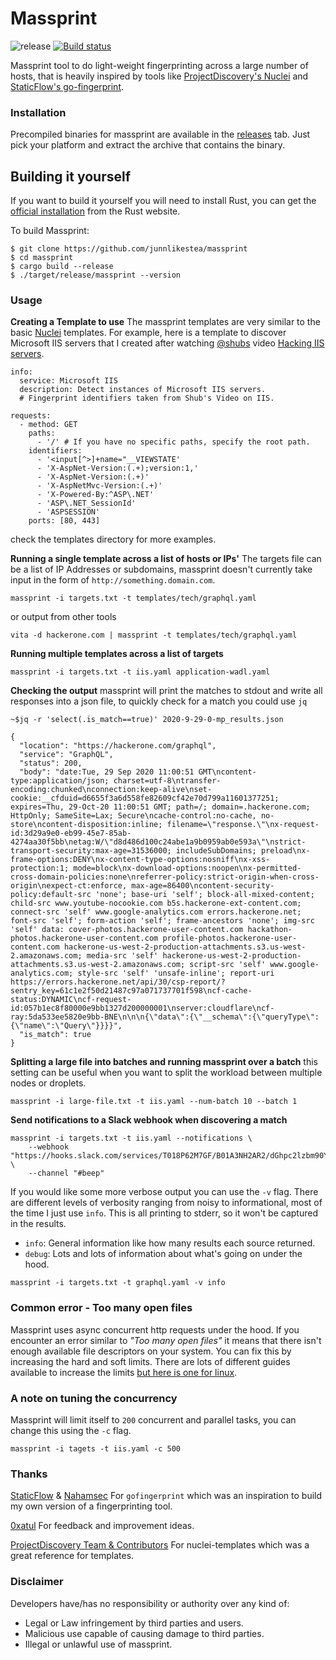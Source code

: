 # Massprint
![release](https://github.com/junnlikestea/massprint/workflows/release/badge.svg)
[![Build status](https://github.com/junnlikestea/massprint/workflows/Continuous%20integration/badge.svg)](https://github.com/junnlikestea/massprint/actions)

Massprint tool to do light-weight fingerprinting across a large number of hosts, that is heavily
inspired by tools like [ProjectDiscovery's Nuclei](https://github.com/projectdiscovery/nuclei) and
[StaticFlow's go-fingerprint](https://github.com/Static-Flow/gofingerprint).


### Installation
Precompiled binaries for massprint are available in the [releases](https://github.com/junnlikestea/massprint/releases) 
tab. Just pick your platform and extract the archive that contains the binary.

## Building it yourself 
If you want to build it yourself you will need to install Rust, you can get the
[official installation](https://www.rust-lang.org/tools/install) from the Rust website.

To build Massprint:
```
$ git clone https://github.com/junnlikestea/massprint
$ cd massprint
$ cargo build --release
$ ./target/release/massprint --version
```

### Usage
**Creating a Template to use**
The massprint templates are very similar to the basic [Nuclei](https://github.com/projectdiscovery/nuclei-templates)
templates. For example, here is a template to discover Microsoft IIS servers that I created after watching
[@shubs](https://twitter.com/infosec_au) video [Hacking IIS servers](https://youtu.be/HrJW6Y9kHC4).
```
info:
  service: Microsoft IIS
  description: Detect instances of Microsoft IIS servers.
  # Fingerprint identifiers taken from Shub's Video on IIS.

requests:
  - method: GET
    paths:
      - '/' # If you have no specific paths, specify the root path.
    identifiers: 
      - '<input[^>]+name="__VIEWSTATE' 
      - 'X-AspNet-Version:(.+);version:1,'
      - 'X-AspNet-Version:(.+)'
      - 'X-AspNetMvc-Version:(.+)'
      - 'X-Powered-By:^ASP\.NET'
      - 'ASP\.NET_SessionId'
      - 'ASPSESSION'
    ports: [80, 443]
```
check the templates directory for more examples.

**Running a single template across a list of hosts or IPs'**
The targets file can be a list of IP Addresses or subdomains, massprint doesn't 
currently take input in the form of `http://something.domain.com`.
```
massprint -i targets.txt -t templates/tech/graphql.yaml

```
or output from other tools
```
vita -d hackerone.com | massprint -t templates/tech/graphql.yaml
```

**Running multiple templates across a list of targets**
```
massprint -i targets.txt -t iis.yaml application-wadl.yaml
```
**Checking the output**
massprint will print the matches to stdout and write all responses into a json file, 
to quickly check for a match you could use `jq`
```
~$jq -r 'select(.is_match==true)' 2020-9-29-0-mp_results.json

{
  "location": "https://hackerone.com/graphql",
  "service": "GraphQL",
  "status": 200,
  "body": "date:Tue, 29 Sep 2020 11:00:51 GMT\ncontent-type:application/json; charset=utf-8\ntransfer-encoding:chunked\nconnection:keep-alive\nset-cookie:__cfduid=d6655f3a6d558fe82609cf42e70d799a11601377251; expires=Thu, 29-Oct-20 11:00:51 GMT; path=/; domain=.hackerone.com; HttpOnly; SameSite=Lax; Secure\ncache-control:no-cache, no-store\ncontent-disposition:inline; filename=\"response.\"\nx-request-id:3d29a9e0-eb99-45e7-85ab-4274aa30f5bb\netag:W/\"d8d486d100c24abe1a9b0959ab0e593a\"\nstrict-transport-security:max-age=31536000; includeSubDomains; preload\nx-frame-options:DENY\nx-content-type-options:nosniff\nx-xss-protection:1; mode=block\nx-download-options:noopen\nx-permitted-cross-domain-policies:none\nreferrer-policy:strict-origin-when-cross-origin\nexpect-ct:enforce, max-age=86400\ncontent-security-policy:default-src 'none'; base-uri 'self'; block-all-mixed-content; child-src www.youtube-nocookie.com b5s.hackerone-ext-content.com; connect-src 'self' www.google-analytics.com errors.hackerone.net; font-src 'self'; form-action 'self'; frame-ancestors 'none'; img-src 'self' data: cover-photos.hackerone-user-content.com hackathon-photos.hackerone-user-content.com profile-photos.hackerone-user-content.com hackerone-us-west-2-production-attachments.s3.us-west-2.amazonaws.com; media-src 'self' hackerone-us-west-2-production-attachments.s3.us-west-2.amazonaws.com; script-src 'self' www.google-analytics.com; style-src 'self' 'unsafe-inline'; report-uri https://errors.hackerone.net/api/30/csp-report/?sentry_key=61c1e2f50d21487c97a071737701f598\ncf-cache-status:DYNAMIC\ncf-request-id:057b1ec8f80000e9bb1327d200000001\nserver:cloudflare\ncf-ray:5da533ee5820e9bb-BNE\n\n\n{\"data\":{\"__schema\":{\"queryType\":{\"name\":\"Query\"}}}}",
  "is_match": true
}
```

**Splitting a large file into batches and running massprint over a batch**
this setting can be useful when you want to split the workload between multiple 
nodes or droplets.
```
massprint -i large-file.txt -t iis.yaml --num-batch 10 --batch 1
```

**Send notifications to a Slack webhook when discovering a match**
```
massprint -i targets.txt -t iis.yaml --notifications \
	--webhook "https://hooks.slack.com/services/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b29r" \
	--channel "#beep"
```

If you would like some more verbose output you can use the `-v` flag. There are
different levels of verbosity ranging from noisy to informational, most of the
time I just use `info`. This is all printing to stderr, so it won't be captured
in the results.
* `info`: General information like how many results each source returned.
* `debug`: Lots and lots of information about what's going on under the hood.
```
massprint -i targets.txt -t graphql.yaml -v info
```

### Common error - Too many open files
Massprint uses async concurrent http requests under the hood. If you encounter an error 
similar to *"Too many open files"* it means that there isn't enough available file descriptors on 
your system. You can fix this by increasing the hard and soft limits. There are 
lots of different guides available to increase the limits [but here is one for linux](https://www.tecmint.com/increase-set-open-file-limits-in-linux/). 

### A note on tuning the concurrency
Massprint will limit itself to `200` concurrent and parallel tasks, you can change this using
the `-c` flag. 

```
massprint -i tagets -t iis.yaml -c 500
``` 

### Thanks
[StaticFlow](https://twitter.com/_StaticFlow_) & [Nahamsec](https://twitter.com/NahamSec) 
For `gofingerprint` which was an inspiration to build my own version of a fingerprinting tool.

[0xatul](https://twitter.com/0xatul) For feedback and improvement ideas.

[ProjectDiscovery Team & Contributors](https://github.com/projectdiscovery/nuclei-templates/tree/master/technologies) 
For nuclei-templates which was a great reference for templates.



### Disclaimer
Developers have/has no responsibility or authority over any kind of:
* Legal or Law infringement by third parties and users.
* Malicious use capable of causing damage to third parties.
* Illegal or unlawful use of massprint.

